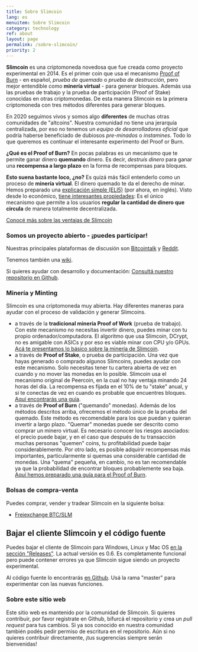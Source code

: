 ```yaml
---
title: Sobre Slimcoin
lang: es
menuitem: Sobre Slimcoin
category: technology
ref: about
layout: page
permalink: /sobre-slimcoin/
priority: 2
---
```


**Slimcoin** es una criptomoneda novedosa que fue creada como proyecto experimental en 2014. Es el primer coin que usa el mecanismo [Proof of Burn](https://en.bitcoin.it/wiki/Proof_of_burn) - en español, *prueba de quemado* o *prueba de destrucción*, pero mejor entendible como **minería virtual** - para generar bloques. Además usa las pruebas de trabajo y la prueba de participación (Proof of Stake) conocidas en otras criptomonedas. De esta manera Slimcoin es la primera criptomoneda con tres métodos diferentes para generar bloques. 

En 2020 seguimos vivos y somos algo **diferentes** de muchas otras comunidades de "altcoins". Nuestra comunidad no tiene una jerarquía centralizada, por eso no tenemos un *equipo de desarrolladores oficial* que podría haberse beneficiado de dubiosos *pre-minados* o *instamines*. Todo lo que queremos es continuar el interesante experimento del Proof or Burn.

**¿Qué es el Proof of Burn?** En pocas palabras es un mecanismo que te permite ganar dinero **quemando** dinero. Es decir, *destruís dinero* para ganar una **recompensa a largo plazo** en la forma de recompensas para bloques. 

**Esto suena bastante loco, ¿no?** Es quizá más fácil entenderlo como un proceso de **minería virtual**. El dinero quemado te da el derecho de minar. Hemos preparado una [explicación simple (ELI5)](/proof-of-burn-eli5/) (por ahora, en inglés). Visto desde lo económico, [tiene interesantes propiedades](https://github.com/slimcoin-project/Slimcoin/wiki/The-magic-of-Proof-of-Burn): Es el único mecanismo que permite a los usuarios **regular la cantidad de dinero que circula** de manera totalmente decentralizada.

[Conocé más sobre las ventajas de Slimcoin](/advantages/)

### Somos un proyecto abierto - ¡puedes participar!

Nuestras principales plataformas de discusión son [Bitcointalk](https://bitcointalk.org/index.php?topic=1141676.0) y [Reddit](http://reddit.com/r/slimcoin). 

Tenemos también una [wiki](https://github.com/slimcoin-project/Slimcoin/wiki).

Si quieres ayudar con desarrollo y documentación: [Consultá nuestro repositorio en Github](https://github.com/slimcoin-project/).

### Minería y Minting

Slimcoin es una criptomoneda muy abierta. Hay diferentes maneras para ayudar con el proceso de validación y generar Slimcoins.

* a través de la **tradicional minería Proof of Work** (prueba de trabajo). Con este mecanismo no necesitas invertir dinero, puedes minar con tu propio ordenador/computadora. El algoritmo que usa Slimcoin, DCrypt, no es amigable con ASICs y por eso es viable minar con CPU y/o GPUs. [Acá te presentamos lo básico sobre la minería de Slimcoin](/mining-guide/).
* a través de **Proof of Stake**, o prueba de participación. Una vez que hayas generado o comprado algunos Slimcoins, puedes ayudar con este mecanismo. Solo necesitas tener tu cartera abierta de vez en cuando y no mover las monedas en lo posible. Slimcoin usa el mecanismo original de Peercoin, en la cual no hay ventaja minando 24 horas del día. La recompensa es fijada en el 10% de tu "stake" anual, y si te conectas de vez en cuando es probable que encuentres bloques. [Aquí encontrarás una guía](/pos-minting-guide/).
* a través de **Proof of Burn** ("quemando" monedas). Además de los métodos descritos arriba, ofrecemos el método único de la prueba del quemado. Este método es recomendable para los que puedan y quieran invertir a largo plazo. "Quemar" monedas puede ser descrito como comprar un minero virtual. Es necesario conocer los riesgos asociados: el precio puede bajar, y en el caso que después de tu transacción muchas personas "quemen" coins, tu profitabilidad puede bajar considerablemente. Por otro lado, es posible adquirir recompensas más importantes, particularmente si quemas una considerable cantidad de monedas. Una "quema" pequeña, en cambio, no es tan recomendable ya que la probabilidad de encontrar bloques probablemente sea baja. [Aquí hemos preparado una guía para el Proof of Burn](/pob-minting-guide/).

[//]: # (### Servicio de inscripción y páginas web decentralizadas)
[//]: # (Desde la versión 0.5, Slimcoin tiene un servicio de publicación basado en la cadena de bloques. Te permite **publicar páginas web o blogs** con un método decentralizado *¡sin necesitar de hosting o de dominios!* Simplemente tienes que publicar tus contenidos como torrent y la cadena de bloques de Slimcoin se preocupará por las actualizaciones.)
[//]: # (Solo tienes que usar el *servicio de inscripción* provisto por el cliente de Slimcoin.)
[//]: # (El servicio usa las geniales tecnologías [Web2Web] https://github.com/elendirx/web2web)
[//]: # (y [WebTorrent] https://webtorrent.io/.)
[//]: # (Tus lectores solamente necesitarán un navegador moderno - ¡no hace falta software adicional! Así tu voz será oida también fuera del *espacio de los nerds*.)
[//]: # (*¡Estate atento!*. Esta función todavía es muy nueva y todavía falta portar algunas herramientas. Pero ya puedes experimentar.)

### Bolsas de compra-venta

Puedes comprar, vender y tradear Slimcoin en la siguiente bolsa:

*   [Freiexchange BTC/SLM](https://freiexchange.com/market/SLM/BTC)


## Bajar el cliente Slimcoin y el código fuente

Puedes bajar el cliente de Slimcoin para Windows, Linux y Mac OS [en la sección "Releases"](https://github.com/slimcoin-project/Slimcoin/releases). La actual versión es 0.6. Es completamente funcional pero puede contener errores ya que Slimcoin sigue siendo un proyecto experimental.

Al código fuente lo encontrarás [en Github](https://github.com/slimcoin-project/Slimcoin). Usá la rama "master" para experimentar con las nuevas funciones.

### Sobre este sitio web

Este sitio web es mantenido por la comunidad de Slimcoin. Si quieres contribuir, por favor registrate en Github, bifurcá el repositorio y crea un *pull request* para tus cambios. Si ya sos conocido en nuestra comunidad también podés pedir permiso de escritura en el repositorio. Aún si no quieres contribuir directamente, ¡tus sugerencias siempre serán bienvenidas!
